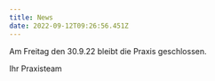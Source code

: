 ```yaml
---
title: News
date: 2022-09-12T09:26:56.451Z
---
```

Am Freitag den 30.9.22 bleibt die Praxis geschlossen.

Ihr Praxisteam
